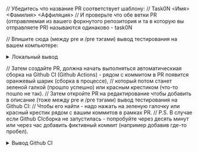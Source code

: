 // Убедитесь что название PR соответствует шаблону:
// Task0N <Имя> <Фамилия> <Аффиляция>
// И проверьте что обе ветки PR (отправляемая из вашего форкнутого репозитория и та в которую вы отправляете PR) называются одинаково - task0N

// Впишите сюда (между pre и /pre тэгами) вывод тестирования на вашем компьютере:

<details><summary>Локальный вывод</summary><p>

<pre>
$ ./main_mandelbrot
...

$ ./main_sum
...
</pre>

</p></details>

// Затем создайте PR, должна начать выполняться автоматическиая сборка на Github CI (Github Actions) - рядом с коммитом в PR появится оранжевый шарик (сборка в процессе),
// который потом станет зеленой галкой (прошло успешно) или красным крестиком (что-то пошло не так).
// Затем откройте PR на редактирование чтобы добавить в описание (тоже между pre и /pre тэгами) вывод тестирования на Github CI:
// Чтобы его найти - надо нажать на зеленую галочку или красный крестик рядом с вашим коммитов в рамках PR.
// P.S. В случае если Github CIсборка не запустилась - попробуйте через десять минут или через час добавить фиктивный коммит (например добавив где-то пробел).

<details><summary>Вывод Github CI</summary><p>

<pre>
$ ./main_mandelbrot
...

$ ./main_sum
...
</pre>

</p></details>
